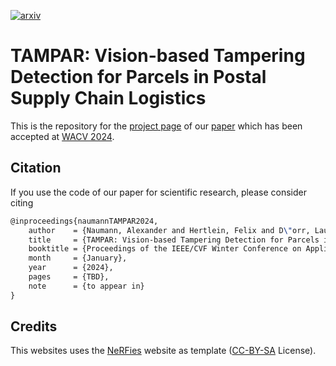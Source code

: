 [![arxiv](http://img.shields.io/badge/paper-arxiv.TBD_ID-B31B1B.svg)](https://arxiv.org/abs/TBD_ID)

# TAMPAR: Vision-based Tampering Detection for Parcels in Postal Supply Chain Logistics

This is the repository for the [project page](https://a-nau.github.io/tampar/) of
our [paper](https://arxiv.org/abs/TBD_ID) which has been accepted at [WACV 2024](https://wacv2024.thecvf.com/).

## Citation

If you use the code of our paper for scientific research, please consider citing

```latex
@inproceedings{naumannTAMPAR2024,
    author    = {Naumann, Alexander and Hertlein, Felix and D\"orr, Laura and Furmans, Kai},
    title     = {TAMPAR: Vision-based Tampering Detection for Parcels in Postal Supply Chain Logistics},
    booktitle = {Proceedings of the IEEE/CVF Winter Conference on Applications of Computer Vision},
    month     = {January},
    year      = {2024},
    pages     = {TBD},
    note      = {to appear in}
}
```

## Credits

This websites uses the [NeRFies](https://nerfies.github.io) website as template ([CC-BY-SA](http://creativecommons.org/licenses/by-sa/4.0/) License).
